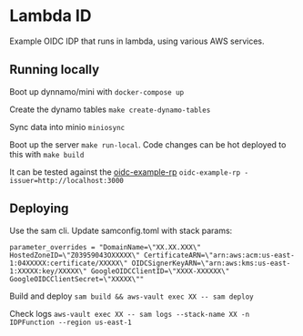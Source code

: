 # Lambda ID

Example OIDC IDP that runs in lambda, using various AWS services.

## Running locally

Boot up dynnamo/mini with `docker-compose up`

Create the dynamo tables `make create-dynamo-tables`

Sync data into minio `miniosync`

Boot up the server `make run-local`. Code changes can be hot deployed to this with `make build`

It can be tested against the [oidc-example-rp](https://github.com/pardot/oidc/tree/ffcb728ee49b67764cb78e993f28f26e8b58e9d4/cmd/oidc-example-rp) `oidc-example-rp -issuer=http://localhost:3000`

## Deploying

Use the sam cli. Update samconfig.toml with stack params:

`parameter_overrides = "DomainName=\"XX.XX.XXX\" HostedZoneID=\"Z03959043OXXXXX\" CertificateARN=\"arn:aws:acm:us-east-1:04XXXXX:certificate/XXXXX\" OIDCSignerKeyARN=\"arn:aws:kms:us-east-1:XXXXX:key/XXXXX\" GoogleOIDCClientID=\"XXXX-XXXXXX\" GoogleOIDCClientSecret=\"XXXXX\""`

Build and deploy `sam build && aws-vault exec XX -- sam deploy`

Check logs `aws-vault exec XX -- sam logs --stack-name XX -n IDPFunction --region us-east-1`
